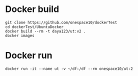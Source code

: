 # Docker build
```
git clone https://github.com/onespace10/dockerTest
cd dockerTest/UbuntuDocker
docker build --rm -t daya123/ut:v2 .
docker images
```

# Docker run 
```
docker run -it --name ut -v ~/df:/df --rm onespace10/ut:2
```
